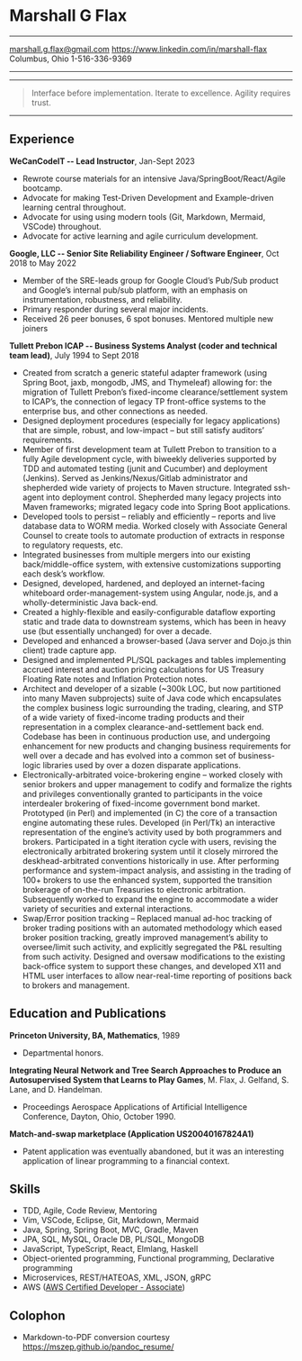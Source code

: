 Marshall G Flax
===============

--------------------------------------- --------------------------------------------------
<marshall.g.flax@gmail.com>                    <https://www.linkedin.com/in/marshall-flax>
Columbus, Ohio                                                              1-516-336-9369
--------------------------------------- --------------------------------------------------

----

> Interface before implementation. Iterate to excellence. Agility requires trust.

----

Experience
----------

**WeCanCodeIT -- Lead Instructor**, Jan-Sept 2023

- Rewrote course materials for an intensive Java/SpringBoot/React/Agile bootcamp.
- Advocate for making Test-Driven Development and Example-driven learning central throughout.
- Advocate for using using modern tools (Git, Markdown, Mermaid, VSCode) throughout.
- Advocate for active learning and agile curriculum development.

**Google, LLC -- Senior Site Reliability Engineer / Software Engineer**,  Oct 2018 to May 2022

- Member of the SRE-leads group for Google Cloud’s Pub/Sub product and Google’s internal pub/sub platform, with an emphasis on instrumentation, robustness, and reliability.
- Primary responder during several major incidents.
- Received 26 peer bonuses, 6 spot bonuses. Mentored multiple new joiners

**Tullett Prebon ICAP -- Business Systems Analyst (coder and technical team lead)**, July 1994 to Sept 2018

- Created from scratch a generic stateful adapter framework (using Spring Boot, jaxb, mongodb, JMS, and Thymeleaf) allowing for: the migration of Tullett Prebon’s fixed-income clearance/settlement system to ICAP’s, the connection of legacy TP front-office systems to the enterprise bus, and other connections as needed.
- Designed deployment procedures (especially for legacy applications) that are simple, robust, and low-impact – but still satisfy auditors’ requirements.
- Member of first development team at Tullett Prebon to transition to a fully Agile development cycle, with biweekly deliveries supported by TDD and automated testing (junit and Cucumber) and deployment (Jenkins). Served as Jenkins/Nexus/Gitlab administrator and shepherded wide variety of projects to Maven structure. Integrated ssh-agent into deployment control. Shepherded many legacy projects into Maven frameworks; migrated legacy code into Spring Boot applications.
- Developed tools to persist – reliably and efficiently – reports and live database data to WORM media. Worked closely with Associate General Counsel to create tools to automate production of extracts in response to regulatory requests, etc.
- Integrated businesses from multiple mergers into our existing back/middle-office system, with extensive customizations supporting each desk’s workflow.
- Designed, developed, hardened, and deployed an internet-facing whiteboard order-management-system using Angular, node.js, and a wholly-deterministic Java back-end.
- Created a highly-flexible and easily-configurable dataflow exporting static and trade data to downstream systems, which has been in heavy use (but essentially unchanged) for over a decade.
- Developed and enhanced a browser-based (Java server and Dojo.js thin client) trade capture app.
- Designed and implemented PL/SQL packages and tables implementing accrued interest and auction pricing calculations for US Treasury Floating Rate notes and Inflation Protection notes.
- Architect and developer of a sizable (~300k LOC, but now partitioned into many Maven subprojects) suite of Java code which encapsulates the complex business logic surrounding the trading, clearing, and STP of a wide variety of fixed-income trading products and their representation in a complex clearance-and-settlement back end. Codebase has been in continuous production use, and undergoing enhancement for new products and changing business requirements for well over a decade and has evolved into a common set of business-logic libraries used by over a dozen disparate applications.
- Electronically-arbitrated voice-brokering engine – worked closely with senior brokers and upper management to codify and formalize the rights and privileges conventionally granted to participants in the voice interdealer brokering of fixed-income government bond market. Prototyped (in Perl) and implemented (in C) the core of a transaction engine automating these rules. Developed (in Perl/Tk) an interactive representation of the engine’s activity used by both programmers and brokers. Participated in a tight iteration cycle with users, revising the electronically arbitrated brokering system until it closely mirrored the deskhead-arbitrated conventions historically in use. After performing performance and system-impact analysis, and assisting in the trading of 100+ brokers to use the enhanced system, supported the transition brokerage of on-the-run Treasuries to electronic arbitration. Subsequently worked to expand the engine to accommodate a wider variety of securities and external interactions.
- Swap/Error position tracking – Replaced manual ad-hoc tracking of broker trading positions with an automated methodology which eased broker position tracking, greatly improved management’s ability to oversee/limit such activity, and explicitly segregated the P&L resulting from such activity. Designed and oversaw modifications to the existing back-office system to support these changes, and developed X11 and HTML user interfaces to allow near-real-time reporting of positions back to brokers and management.

Education and Publications
--------------------------

**Princeton University, BA, Mathematics**, 1989

- Departmental honors.

**Integrating Neural Network and Tree Search Approaches to Produce an Autosupervised System that Learns to Play Games**, M. Flax, J. Gelfand, S. Lane, and D. Handelman.

- Proceedings Aerospace Applications of Artificial Intelligence Conference, Dayton, Ohio, October 1990.

**Match-and-swap marketplace (Application US20040167824A1)**

- Patent application was eventually abandoned, but it was an interesting application of linear programming to a financial context.

Skills
------

- TDD, Agile, Code Review, Mentoring
- Vim, VSCode, Eclipse, Git, Markdown, Mermaid
- Java, Spring, Spring Boot, MVC, Gradle, Maven
- JPA, SQL, MySQL, Oracle DB, PL/SQL, MongoDB
- JavaScript, TypeScript, React, Elmlang, Haskell
- Object-oriented programming, Functional programming, Declarative programming
- Microservices, REST/HATEOAS, XML, JSON, gRPC
- AWS ([AWS Certified Developer - Associate](https://www.credly.com/badges/60791598-ad15-4e1e-89bb-660dc7868820/public_url))

Colophon
--------

- Markdown-to-PDF conversion courtesy <https://mszep.github.io/pandoc_resume/>

